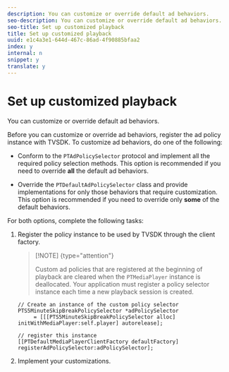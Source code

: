 ```yaml
---
description: You can customize or override default ad behaviors.
seo-description: You can customize or override default ad behaviors.
seo-title: Set up customized playback
title: Set up customized playback
uuid: e1c4a3e1-644d-467c-86ad-4f90885bfaa2
index: y
internal: n
snippet: y
translate: y
---
```


# Set up customized playback

You can customize or override default ad behaviors.

Before you can customize or override ad behaviors, register the ad policy instance with TVSDK. 
To customize ad behaviors, do one of the following: 

* Conform to the `PTAdPolicySelector` protocol and implement all the required policy selection methods. This option is recommended if you need to override **all** the default ad behaviors. 

* Override the `PTDefaultAdPolicySelector` class and provide implementations for only those behaviors that require customization. This option is recommended if you need to override only **some** of the default behaviors. 



For both options, complete the following tasks: 

1. Register the policy instance to be used by TVSDK through the client factory.


   >[!NOTE] {type="attention"}
   >
   >Custom ad policies that are registered at the beginning of playback are cleared when the `PTMediaPlayer` instance is deallocated. Your application must register a policy selector instance each time a new playback session is created. 


   ```
   // Create an instance of the custom policy selector 
   PTS5MinuteSkipBreakPolicySelector *adPolicySelector  
        = [[[PTS5MinuteSkipBreakPolicySelector alloc] initWithMediaPlayer:self.player] autorelease]; 
     
   // register this instance 
   [[PTDefaultMediaPlayerClientFactory defaultFactory] registerAdPolicySelector:adPolicySelector];
   ```
1. Implement your customizations.
